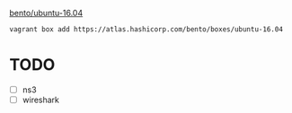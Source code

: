 [bento/ubuntu-16.04](https://atlas.hashicorp.com/bento/boxes/ubuntu-16.04)
```
vagrant box add https://atlas.hashicorp.com/bento/boxes/ubuntu-16.04
```

# TODO

- [ ] ns3
- [ ] wireshark
